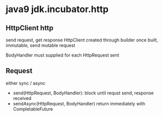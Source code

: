 # java9 jdk.incubator.http
## HttpClient http
send request, get response
HttpClient created through builder
once built, immutable, send mutable request

BodyHandler must supplied for each HttpRequest sent

## Request
either sync / async
- send(HttpRequest, BodyHandler): block until requst send, response received
- sendAsync(HttpRequest, BodyHandler) return immediately with CompletableFuture<HttpResponse>








